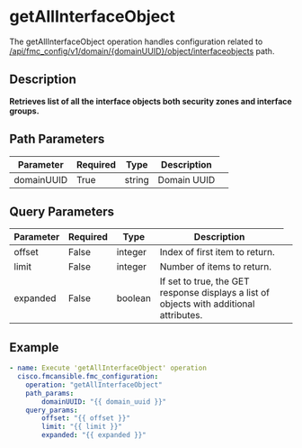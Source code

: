 # getAllInterfaceObject

The getAllInterfaceObject operation handles configuration related to [/api/fmc_config/v1/domain/{domainUUID}/object/interfaceobjects](/paths//api/fmc_config/v1/domain/{domain_uuid}/object/interfaceobjects.md) path.&nbsp;
## Description
**Retrieves list of all the interface objects both security zones and interface groups.**

## Path Parameters
| Parameter | Required | Type | Description |
| --------- | -------- | ---- | ----------- |
| domainUUID | True | string <td colspan=3> Domain UUID |

## Query Parameters
| Parameter | Required | Type | Description |
| --------- | -------- | ---- | ----------- |
| offset | False | integer <td colspan=3> Index of first item to return. |
| limit | False | integer <td colspan=3> Number of items to return. |
| expanded | False | boolean <td colspan=3> If set to true, the GET response displays a list of objects with additional attributes. |

## Example
```yaml
- name: Execute 'getAllInterfaceObject' operation
  cisco.fmcansible.fmc_configuration:
    operation: "getAllInterfaceObject"
    path_params:
        domainUUID: "{{ domain_uuid }}"
    query_params:
        offset: "{{ offset }}"
        limit: "{{ limit }}"
        expanded: "{{ expanded }}"

```